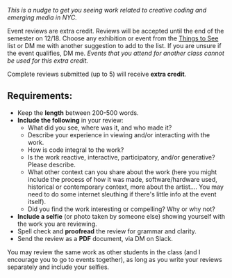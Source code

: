 _This is a nudge to get you seeing work related to creative coding and emerging media in NYC._
  
Event reviews are extra credit. Reviews will be accepted until the end of the semester on 12/18. Choose any exhibition or event from the [Things to See](https://github.com/entertainmenttechnology/MTEC-Things-To-See) list or DM me with another suggestion to add to the list. If you are unsure if the event qualifies, DM me. _Events that you attend for another class cannot be used for this extra credit._   
  
Complete reviews submitted (up to 5) will receive **extra credit**. 
  
## Requirements:    
* Keep the **length** between 200-500 words.     
* **Include the following** in your review:   
  * What did you see, where was it, and who made it?    
  * Describe your experience in viewing and/or interacting with the work.
  * How is code integral to the work?   
  * Is the work reactive, interactive, participatory, and/or generative? Please describe.
  * What other context can you share about the work (here you might include the process of how it was made, software/hardware used, historical or contemporary context, more about the artist.... You may need to do some internet sleuthing if there's little info at the event itself).  
  * Did you find the work interesting or compelling? Why or why not?    
* **Include a selfie** (or photo taken by someone else) showing yourself with the work you are reviewing.     
* Spell check and **proofread** the review for grammar and clarity.  
* Send the review as a **PDF** document, via DM on Slack.  
  
You may review the same work as other students in the class (and I encourage you to go to events together), as long as you write your reviews separately and include your selfies. 
